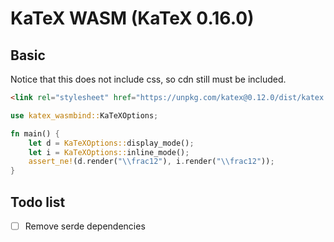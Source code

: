 # KaTeX WASM (KaTeX 0.16.0)

## Basic

Notice that this does not include css, so cdn still must be included.

```html
<link rel="stylesheet" href="https://unpkg.com/katex@0.12.0/dist/katex.min.css">
```


```rust
use katex_wasmbind::KaTeXOptions;

fn main() {
    let d = KaTeXOptions::display_mode();
    let i = KaTeXOptions::inline_mode();
    assert_ne!(d.render("\\frac12"), i.render("\\frac12"));
}
```

## Todo list

- [ ] Remove serde dependencies
